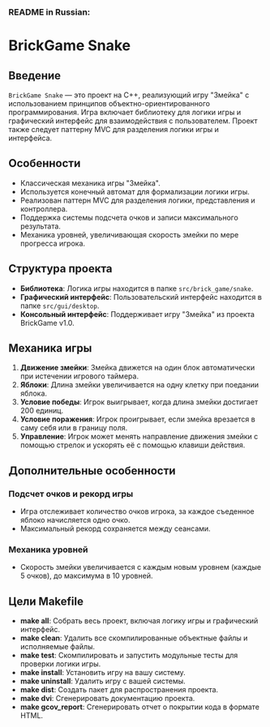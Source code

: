 ### README in Russian:

# BrickGame Snake

## Введение

`BrickGame Snake` — это проект на C++, реализующий игру "Змейка" с использованием принципов объектно-ориентированного программирования. Игра включает библиотеку для логики игры и графический интерфейс для взаимодействия с пользователем. Проект также следует паттерну MVC для разделения логики игры и интерфейса.

## Особенности

- Классическая механика игры "Змейка".
- Используется конечный автомат для формализации логики игры.
- Реализован паттерн MVC для разделения логики, представления и контроллера.
- Поддержка системы подсчета очков и записи максимального результата.
- Механика уровней, увеличивающая скорость змейки по мере прогресса игрока.

## Структура проекта

- **Библиотека**: Логика игры находится в папке `src/brick_game/snake`.
- **Графический интерфейс**: Пользовательский интерфейс находится в папке `src/gui/desktop`.
- **Консольный интерфейс**: Поддерживает игру "Змейка" из проекта BrickGame v1.0.

## Механика игры

1. **Движение змейки**: Змейка движется на один блок автоматически при истечении игрового таймера.
2. **Яблоки**: Длина змейки увеличивается на одну клетку при поедании яблока.
3. **Условие победы**: Игрок выигрывает, когда длина змейки достигает 200 единиц.
4. **Условие поражения**: Игрок проигрывает, если змейка врезается в саму себя или в границу поля.
5. **Управление**: Игрок может менять направление движения змейки с помощью стрелок и ускорять её с помощью клавиши действия.

## Дополнительные особенности

### Подсчет очков и рекорд игры

- Игра отслеживает количество очков игрока, за каждое съеденное яблоко начисляется одно очко.
- Максимальный рекорд сохраняется между сеансами.

### Механика уровней

- Скорость змейки увеличивается с каждым новым уровнем (каждые 5 очков), до максимума в 10 уровней.


## Цели Makefile

- **make all**: Собрать весь проект, включая логику игры и графический интерфейс.
- **make clean**: Удалить все скомпилированные объектные файлы и исполняемые файлы.
- **make test**: Скомпилировать и запустить модульные тесты для проверки логики игры.
- **make install**: Установить игру на вашу систему.
- **make uninstall**: Удалить игру с вашей системы.
- **make dist**: Создать пакет для распространения проекта.
- **make dvi**: Сгенерировать документацию проекта.
- **make gcov_report**: Сгенерировать отчет о покрытии кода в формате HTML.
